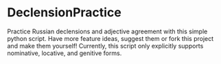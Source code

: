 # DeclensionPractice
Practice Russian declensions and adjective agreement with this simple python script. Have more feature ideas, suggest them or fork this project and make them yourself!
Currently, this script only explicitly supports nominative, locative, and genitive forms.
